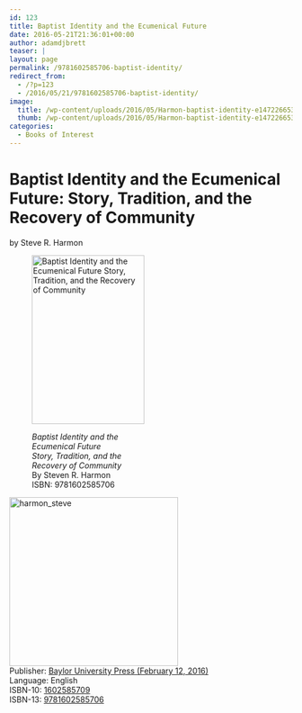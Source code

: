```yaml
---
id: 123
title: Baptist Identity and the Ecumenical Future
date: 2016-05-21T21:36:01+00:00
author: adamdjbrett
teaser: |
layout: page
permalink: /9781602585706-baptist-identity/
redirect_from:
  - /?p=123
  - /2016/05/21/9781602585706-baptist-identity/
image:
  title: /wp-content/uploads/2016/05/Harmon-baptist-identity-e1472266533538.jpg
  thumb: /wp-content/uploads/2016/05/Harmon-baptist-identity-e1472266533538-150x150.jpg
categories:
  - Books of Interest
---
```

# Baptist Identity and the Ecumenical Future: Story, Tradition, and the Recovery of Community

by Steve R. Harmon<figure id="attachment_124" aria-describedby="caption-attachment-124" style="width: 200px" class="wp-caption alignnone">

[<img class="size-medium wp-image-124" src="http://nabpr.org/wp-content/uploads/2016/05/baptist_identity-200x300.jpg" alt="Baptist Identity and the Ecumenical Future Story, Tradition, and the Recovery of Community" width="200" height="300" />](/wp-content/uploads/2016/05/baptist_identity-e1472266533538.jpg)<figcaption id="caption-attachment-124" class="wp-caption-text">_Baptist Identity and the Ecumenical Future_  
_Story, Tradition, and the Recovery of Community_  
By Steven R. Harmon  
ISBN: 9781602585706</figcaption></figure>

[<img class="alignnone size-medium wp-image-125" src="http://nabpr.org/wp-content/uploads/2016/05/harmon_steve-300x300.jpg" alt="harmon_steve" width="300" height="300" srcset="/wp-content/uploads/2016/05/harmon_steve-300x300.jpg 300w, /wp-content/uploads/2016/05/harmon_steve-150x150.jpg 150w, /wp-content/uploads/2016/05/harmon_steve.jpg 512w" sizes="(max-width: 300px) 100vw, 300px" />](/wp-content/uploads/2016/05/harmon_steve.jpg)  
Publisher: [Baylor University Press (February 12, 2016)](http://www.baylorpress.com/Book/470/Baptist_Identity_and_the_Ecumenical_Future.html)  
Language: English  
ISBN-10: [1602585709](http://amzn.com/1602585709)  
ISBN-13: [9781602585706](http://www.worldcat.org/title/baptist-identity-and-the-ecumenical-future-story-tradition-and-the-recovery-of-community/oclc/940964380&referer=brief_results)
